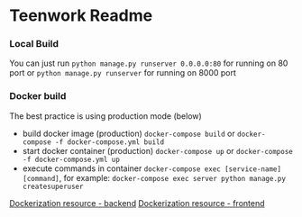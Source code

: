 # Teenwork Readme

### Local Build
You can just run `python manage.py runserver 0.0.0.0:80` for running on 80 port or `python manage.py runserver` for running on 8000 port

### Docker build
The best practice is using production mode (below)
- build docker image (production) `docker-compose build` or `docker-compose -f docker-compose.yml build`
- start docker container (production) `docker-compose up` or `docker-compose -f docker-compose.yml up`
- execute commands in container `docker-compose exec [service-name] [command]`, for example: `docker-compose exec server python manage.py createsuperuser`

[Dockerization resource - backend](https://testdriven.io/blog/dockerizing-django-with-postgres-gunicorn-and-nginx/)
[Dockerization resource - frontend](https://mherman.org/blog/dockerizing-a-react-app/)